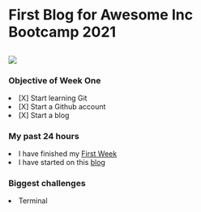 <h1>First Blog for Awesome Inc Bootcamp 2021</h1>
<h2>
<img src="https://media.giphy.com/media/l0amJzVHIAfl7jMDos/giphy.gif"
</h2>
<h3> Objective of Week One</h3>
<li>[X] Start learning Git</li>
<li>[X] Start a Github account</li>
<li>[X] Start a blog</li>


<h3>My past 24 hours</h3>
  <li> I have finished my 
    <a 
    href="https://lab.github.com/githubtraining/first-week-on-github"
    target="_blank"
    >First Week</a></li>
  <li> I have started on this 
    <a 
   href="https://github.com/curry-scott/curry-scott.github.io"
       target="_blank"
       >blog</a></li>
       
   <h3> Biggest challenges</h3>
    <li> Terminal</li>
    
    
    
    
    
